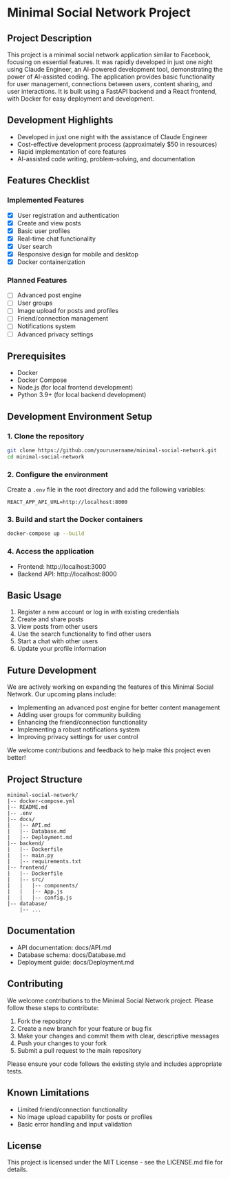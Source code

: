 # Minimal Social Network Project

## Project Description
This project is a minimal social network application similar to Facebook, focusing on essential features. It was rapidly developed in just one night using Claude Engineer, an AI-powered development tool, demonstrating the power of AI-assisted coding. The application provides basic functionality for user management, connections between users, content sharing, and user interactions. It is built using a FastAPI backend and a React frontend, with Docker for easy deployment and development.

## Development Highlights
- Developed in just one night with the assistance of Claude Engineer
- Cost-effective development process (approximately $50 in resources)
- Rapid implementation of core features
- AI-assisted code writing, problem-solving, and documentation

## Features Checklist

### Implemented Features
- [x] User registration and authentication
- [x] Create and view posts
- [x] Basic user profiles
- [x] Real-time chat functionality
- [x] User search
- [x] Responsive design for mobile and desktop
- [x] Docker containerization

### Planned Features
- [ ] Advanced post engine
- [ ] User groups
- [ ] Image upload for posts and profiles
- [ ] Friend/connection management
- [ ] Notifications system
- [ ] Advanced privacy settings

## Prerequisites
- Docker
- Docker Compose
- Node.js (for local frontend development)
- Python 3.9+ (for local backend development)

## Development Environment Setup

### 1. Clone the repository
```bash
git clone https://github.com/yourusername/minimal-social-network.git
cd minimal-social-network
```

### 2. Configure the environment
Create a `.env` file in the root directory and add the following variables:
```
REACT_APP_API_URL=http://localhost:8000
```

### 3. Build and start the Docker containers
```bash
docker-compose up --build
```

### 4. Access the application
- Frontend: http://localhost:3000
- Backend API: http://localhost:8000

## Basic Usage
1. Register a new account or log in with existing credentials
2. Create and share posts
3. View posts from other users
4. Use the search functionality to find other users
5. Start a chat with other users
6. Update your profile information

## Future Development
We are actively working on expanding the features of this Minimal Social Network. Our upcoming plans include:
- Implementing an advanced post engine for better content management
- Adding user groups for community building
- Enhancing the friend/connection functionality
- Implementing a robust notifications system
- Improving privacy settings for user control

We welcome contributions and feedback to help make this project even better!

## Project Structure
```
minimal-social-network/
|-- docker-compose.yml
|-- README.md
|-- .env
|-- docs/
|   |-- API.md
|   |-- Database.md
|   |-- Deployment.md
|-- backend/
|   |-- Dockerfile
|   |-- main.py
|   |-- requirements.txt
|-- frontend/
|   |-- Dockerfile
|   |-- src/
|   |   |-- components/
|   |   |-- App.js
|   |   |-- config.js
|-- database/
    |-- ...
```

## Documentation
- API documentation: docs/API.md
- Database schema: docs/Database.md
- Deployment guide: docs/Deployment.md

## Contributing
We welcome contributions to the Minimal Social Network project. Please follow these steps to contribute:

1. Fork the repository
2. Create a new branch for your feature or bug fix
3. Make your changes and commit them with clear, descriptive messages
4. Push your changes to your fork
5. Submit a pull request to the main repository

Please ensure your code follows the existing style and includes appropriate tests.

## Known Limitations
- Limited friend/connection functionality
- No image upload capability for posts or profiles
- Basic error handling and input validation

## License
This project is licensed under the MIT License - see the LICENSE.md file for details.